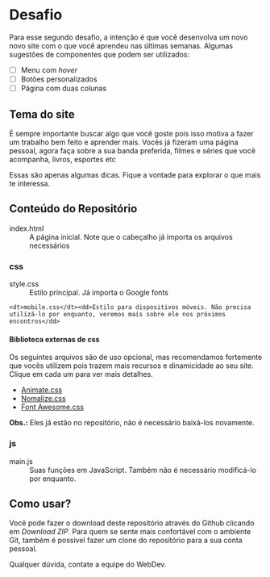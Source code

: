 # Desafio

Para esse segundo desafio, a intenção é que você desenvolva um novo novo site com o que você aprendeu nas últimas semanas. Algumas sugestões de componentes que podem ser utilizados:

- [ ] Menu com *hover*
- [ ] Botões personalizados
- [ ] Página com duas colunas

## Tema do site

É sempre importante buscar algo que você goste pois isso motiva a fazer um trabalho bem feito e aprender mais.
Vocês já fizeram uma página pessoal, agora faça sobre a sua banda preferida, filmes e séries que você acompanha, livros, esportes etc

Essas são apenas algumas dicas. Fique a vontade para explorar o que mais te interessa.

## Conteúdo do Repositório


<dl>
    <dt>index.html</dt><dd>A página inicial. Note que o cabeçalho já importa os arquivos necessários</dd>
</dl>

### css

<dl>
    <dt>style.css</dt><dd>Estilo principal. Já importa o Google fonts</dd>

    <dt>mobile.css</dt><dd>Estilo para dispositivos móveis. Não precisa utilizá-lo por enquanto, veremos mais sobre ele nos próximos encontros</dd>
</dl>

#### Biblioteca externas de css

Os seguintes arquivos são de uso opcional, mas recomendamos fortemente que vocês utilizem pois trazem mais recursos e dinamicidade ao seu site. Clique em cada um para ver mais detalhes.

- [Animate.css](https://daneden.github.io/animate.css/)
- [Nomalize.css](http://nicolasgallagher.com/about-normalize-css/)
- [Font Awesome.css](https://fortawesome.github.io/Font-Awesome/)

__Obs.:__ Eles já estão no repositório, não é necessário baixá-los novamente.

### js

<dl>
    <dt>main.js</dt><dd>Suas funções em JavaScript. Também não é necessário modificá-lo por enquanto.</dd>
</dl>


## Como usar?

Você pode fazer o download deste repositório através do Github clicando em <i>Download ZIP</i>. Para quem se sente mais confortável com o ambiente Git, também é possivel fazer um clone do repositório para a sua conta pessoal.

Qualquer dúvida, contate a equipe do WebDev.
